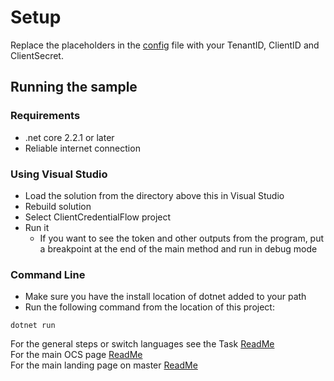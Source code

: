 # Setup

Replace the placeholders in the [config](./config.json) file with your TenantID, ClientID and ClientSecret.

## Running the sample

### Requirements

- .net core 2.2.1 or later
- Reliable internet connection

### Using Visual Studio

- Load the solution from the directory above this in Visual Studio
- Rebuild solution
- Select ClientCredentialFlow project
- Run it
  - If you want to see the token and other outputs from the program, put a breakpoint at the end of the main method and run in debug mode

### Command Line

- Make sure you have the install location of dotnet added to your path
- Run the following command from the location of this project:

```shell
dotnet run
```



For the general steps or switch languages see the Task  [ReadMe](../../../)<br />
For the main OCS page [ReadMe](../../../../../)<br />
For the main landing page on master [ReadMe](https://github.com/osisoft/OCS-Samples)